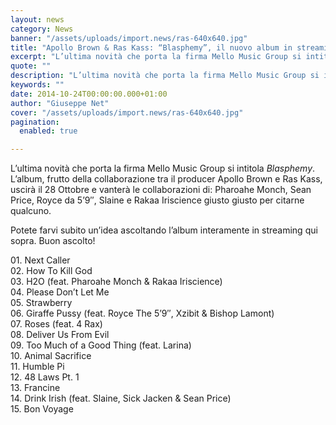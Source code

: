 ```yaml
---
layout: news
category: News
banner: "/assets/uploads/import.news/ras-640x640.jpg"
title: "Apollo Brown & Ras Kass: “Blasphemy”, il nuovo album in streaming."
excerpt: "L’ultima novità che porta la firma Mello Music Group si intitola Blasphemy. L’album, frutto della collaborazione tra il producer Apollo Brown e Ras Kass, uscirà il 28 Ottobre e vanterà le collaborazioni di: Pharoahe Monch, Sean Price, Royce da 5’9″, Slaine e Rakaa Iriscience giusto giusto per citarne qualcuno. Potete farvi subito un’idea ascoltando l’album interamente in [&hellip"
quote: ""
description: "L’ultima novità che porta la firma Mello Music Group si intitola Blasphemy. L’album, frutto della collaborazione tra il producer Apollo Brown e Ras Kass, uscirà il 28 Ottobre e vanterà le collaborazioni di: Pharoahe Monch, Sean Price, Royce da 5’9″, Slaine e Rakaa Iriscience giusto giusto per citarne qualcuno. Potete farvi subito un’idea ascoltando l’album interamente in [&hellip"
keywords: ""
date: 2014-10-24T00:00:00.000+01:00
author: "Giuseppe Net"
cover: "/assets/uploads/import.news/ras-640x640.jpg"
pagination:
  enabled: true

---
```


[](https://hotmc.com/wp-content/uploads/2014/10/ras.jpg)

L’ultima novità che porta la firma Mello Music Group si intitola _Blasphemy_. L’album, frutto della collaborazione tra il producer Apollo Brown e Ras Kass, uscirà il 28 Ottobre e vanterà le collaborazioni di: Pharoahe Monch, Sean Price, Royce da 5’9″, Slaine e Rakaa Iriscience giusto giusto per citarne qualcuno.

Potete farvi subito un’idea ascoltando l’album interamente in streaming qui sopra. Buon ascolto!

01\. Next Caller  
02\. How To Kill God  
03\. H2O (feat. Pharoahe Monch & Rakaa Iriscience)  
04\. Please Don’t Let Me  
05\. Strawberry  
06\. Giraffe Pussy (feat. Royce The 5’9″, Xzibit & Bishop Lamont)  
07\. Roses (feat. 4 Rax)  
08\. Deliver Us From Evil  
09\. Too Much of a Good Thing (feat. Larina)  
10\. Animal Sacrifice  
11\. Humble Pi  
12\. 48 Laws Pt. 1  
13\. Francine  
14\. Drink Irish (feat. Slaine, Sick Jacken & Sean Price)  
15\. Bon Voyage